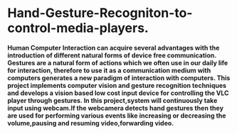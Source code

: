 # Hand-Gesture-Recogniton-to-control-media-players.
**Human Computer Interaction can acquire several advantages with the
introduction of different natural forms of device free communication.
Gestures are a natural form of actions which we often use in our daily life for
interaction, therefore to use it as a communication medium with computers
generates a new paradigm of interaction with computers. This project
implements computer vision and gesture recognition techniques and develops
a vision based low cost input device for controlling the VLC player through
gestures. In this project,system will continuously take input using webcam.If
the webcamera detects hand gestures then they are used for performing
various events like increasing or decreasing the volume,pausing and resuming
video,forwarding video.**
